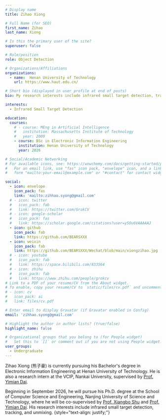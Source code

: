```yaml
---
# Display name
title: Zihao Xiong

# Full Name (for SEO)
first_name: Zihao
last_name: Xiong

# Is this the primary user of the site?
superuser: false

# Role/position
role: Object Detection

# Organizations/Affiliations
organizations:
  - name:  Henan University of Technology
    url: https://www.haut.edu.cn/

# Short bio (displayed in user profile at end of posts)
bio: My research interests include infrared small target detection, tracking, and super-resolution.

interests:
  - Infrared Small Target Detection

education:
  courses:
    # - course: MEng in Artificial Intelligence
    #   institution: Massachusetts Institute of Technology
    #   year: 2009
    - course: BSc in Electronic Information Engineering
      institution: Henan University of Technology
      year: 2026

# Social/Academic Networking
# For available icons, see: https://wowchemy.com/docs/getting-started/page-builder/#icons
#   For an email link, use "fas" icon pack, "envelope" icon, and a link in the
#   form "mailto:your-email@example.com" or "#contact" for contact widget.

social:
  - icon: envelope
    icon_pack: fas
    link: 'mailto:zihhao.syong@gmail.com'
  # - icon: twitter
  #   icon_pack: fab
  #   link: https://twitter.com/GrokCV
  # - icon: google-scholar
  #   icon_pack: fas
  #   link: https://scholar.google.com/citations?user=y5Ov6VAAAAAJ
  - icon: github
    icon_pack: fab
    link: https://github.com/BEARSXXX
  - icon: weixin
    icon_pack: fab
    link: https://github.com/BEARSXXX/Wechat/blob/main/xiongzihao.jpg
  # - icon: youtube
  #   icon_pack: fab
  #   link: https://space.bilibili.com/833564
  # - icon: zhihu
  #   icon_pack: fab
  #   link: https://www.zhihu.com/people/grokcv
# Link to a PDF of your resume/CV from the About widget.
# To enable, copy your resume/CV to `static/files/cv.pdf` and uncomment the lines below.
# - icon: cv
#   icon_pack: ai
#   link: files/cv.pdf

# Enter email to display Gravatar (if Gravatar enabled in Config)
email: 'zihhao.syong@gmail.com'

# Highlight the author in author lists? (true/false)
highlight_name: false

# Organizational groups that you belong to (for People widget)
#   Set this to `[]` or comment out if you are not using People widget.
user_groups:
  - Undergraduate
---
```


Zihao Xiong (熊子豪) is currently pursuing his Bachelor's degree in Electronic Information Engineering at Henan University of Technology. He is also a research intern at the VCIP, Nankai University, supervised by [Prof. Yimian Dai](https://grokcv.ai/).

Beginning in September 2026, he will pursue his Ph.D. degree at the School of Computer Science and Engineering, Nanjing University of Science and Technology, where he will be co-supervised by [Prof. Xiangbo Shu](https://shuxb104.github.io/) and [Prof. Yimian Dai](https://grokcv.ai/). His research interests include infrared small target detection, tracking, and unmixing.
{style="text-align: justify;"}

